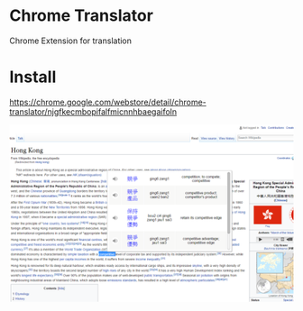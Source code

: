 # Chrome Translator

Chrome Extension for translation

# Install

https://chrome.google.com/webstore/detail/chrome-translator/njgfkecmbopifalfmicnnhbaegaifoln


![Alt text](/images/screenshot.PNG?)


